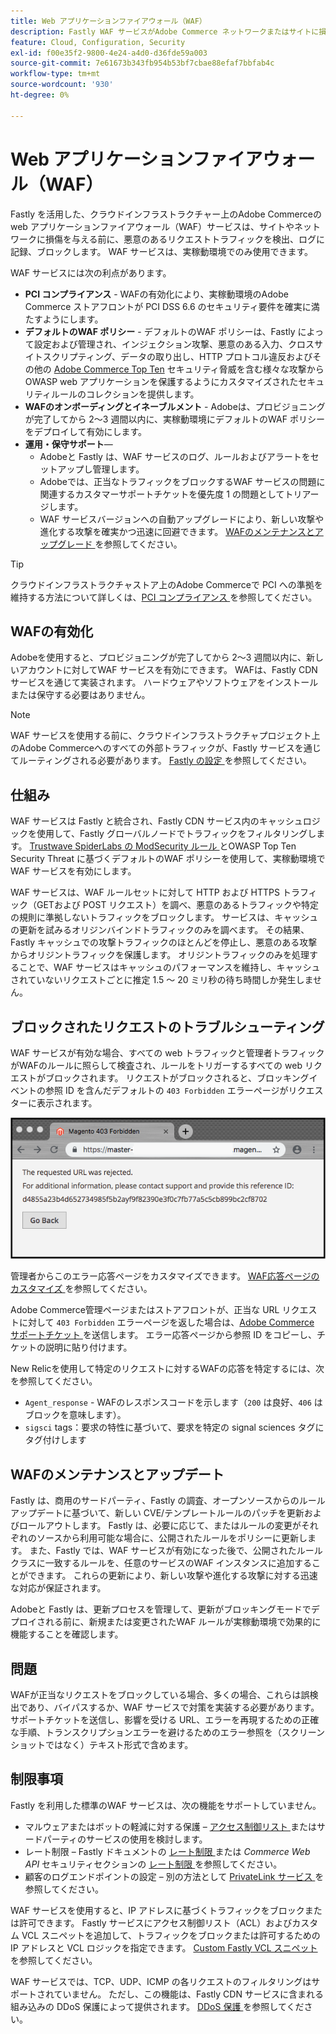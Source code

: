 ```yaml
---
title: Web アプリケーションファイアウォール（WAF）
description: Fastly WAF サービスがAdobe Commerce ネットワークまたはサイトに損害を与える前に、悪意のあるリクエストトラフィックを検出、ログに記録、ブロックする方法について説明します。
feature: Cloud, Configuration, Security
exl-id: f00e35f2-9800-4e24-a4d0-d36fde59a003
source-git-commit: 7e61673b343fb954b53bf7cbae88efaf7bbfab4c
workflow-type: tm+mt
source-wordcount: '930'
ht-degree: 0%

---
```


# Web アプリケーションファイアウォール（WAF）

Fastly を活用した、クラウドインフラストラクチャー上のAdobe Commerceの web アプリケーションファイアウォール（WAF）サービスは、サイトやネットワークに損傷を与える前に、悪意のあるリクエストトラフィックを検出、ログに記録、ブロックします。 WAF サービスは、実稼動環境でのみ使用できます。

WAF サービスには次の利点があります。

- **PCI コンプライアンス** - WAFの有効化により、実稼動環境のAdobe Commerce ストアフロントが PCI DSS 6.6 のセキュリティ要件を確実に満たすようにします。
- **デフォルトのWAF ポリシー** - デフォルトのWAF ポリシーは、Fastly によって設定および管理され、インジェクション攻撃、悪意のある入力、クロスサイトスクリプティング、データの取り出し、HTTP プロトコル違反およびその他の [Adobe Commerce Top Ten](https://owasp.org/www-project-top-ten/) セキュリティ脅威を含む様々な攻撃からOWASP web アプリケーションを保護するようにカスタマイズされたセキュリティルールのコレクションを提供します。
- **WAFのオンボーディングとイネーブルメント** - Adobeは、プロビジョニングが完了してから 2～3 週間以内に、実稼動環境にデフォルトのWAF ポリシーをデプロイして有効にします。
- **運用・保守サポート**—
   - Adobeと Fastly は、WAF サービスのログ、ルールおよびアラートをセットアップし管理します。
   - Adobeでは、正当なトラフィックをブロックするWAF サービスの問題に関連するカスタマーサポートチケットを優先度 1 の問題としてトリアージします。
   - WAF サービスバージョンへの自動アップグレードにより、新しい攻撃や進化する攻撃を確実かつ迅速に回避できます。 [WAFのメンテナンスとアップグレード ](#waf-maintenance-and-updates) を参照してください。

>[!TIP]
>
>クラウドインフラストラクチャストア上のAdobe Commerceで PCI への準拠を維持する方法について詳しくは、[PCI コンプライアンス ](https://business.adobe.com/products/magento/pci-compliance.html) を参照してください。

## WAFの有効化

Adobeを使用すると、プロビジョニングが完了してから 2～3 週間以内に、新しいアカウントに対してWAF サービスを有効にできます。 WAFは、Fastly CDN サービスを通じて実装されます。 ハードウェアやソフトウェアをインストールまたは保守する必要はありません。

>[!NOTE]
>
>WAF サービスを使用する前に、クラウドインフラストラクチャプロジェクト上のAdobe Commerceへのすべての外部トラフィックが、Fastly サービスを通じてルーティングされる必要があります。 [Fastly の設定 ](fastly-configuration.md) を参照してください。

## 仕組み

WAF サービスは Fastly と統合され、Fastly CDN サービス内のキャッシュロジックを使用して、Fastly グローバルノードでトラフィックをフィルタリングします。 [Trustwave SpiderLabs の ModSecurity ルール ](https://github.com/owasp-modsecurity/ModSecurity) とOWASP Top Ten Security Threat に基づくデフォルトのWAF ポリシーを使用して、実稼動環境でWAF サービスを有効にします。

WAF サービスは、WAF ルールセットに対して HTTP および HTTPS トラフィック（GETおよび POST リクエスト）を調べ、悪意のあるトラフィックや特定の規則に準拠しないトラフィックをブロックします。 サービスは、キャッシュの更新を試みるオリジンバインドトラフィックのみを調べます。 その結果、Fastly キャッシュでの攻撃トラフィックのほとんどを停止し、悪意のある攻撃からオリジントラフィックを保護します。 オリジントラフィックのみを処理することで、WAF サービスはキャッシュのパフォーマンスを維持し、キャッシュされていないリクエストごとに推定 1.5 ～ 20 ミリ秒の待ち時間しか発生しません。

## ブロックされたリクエストのトラブルシューティング

WAF サービスが有効な場合、すべての web トラフィックと管理者トラフィックがWAFのルールに照らして検査され、ルールをトリガーするすべての web リクエストがブロックされます。 リクエストがブロックされると、ブロッキングイベントの参照 ID を含んだデフォルトの `403 Forbidden` エラーページがリクエスターに表示されます。

![WAF エラーページ ](../../assets/cdn/fastly-waf-403-error.png)

管理者からこのエラー応答ページをカスタマイズできます。 [WAF応答ページのカスタマイズ ](fastly-custom-response.md#customize-the-waf-error-page) を参照してください。

Adobe Commerce管理ページまたはストアフロントが、正当な URL リクエストに対して `403 Forbidden` エラーページを返した場合は、[Adobe Commerce サポートチケット ](https://experienceleague.adobe.com/ja/docs/commerce-knowledge-base/kb/help-center-guide/magento-help-center-user-guide#support-case) を送信します。 エラー応答ページから参照 ID をコピーし、チケットの説明に貼り付けます。

New Relicを使用して特定のリクエストに対するWAFの応答を特定するには、次を参照してください。

- `Agent_response` - WAFのレスポンスコードを示します（`200` は良好、`406` はブロックを意味します）。
- `sigsci` tags：要求の特性に基づいて、要求を特定の signal sciences タグにタグ付けします

## WAFのメンテナンスとアップデート

Fastly は、商用のサードパーティ、Fastly の調査、オープンソースからのルールアップデートに基づいて、新しい CVE/テンプレートルールのパッチを更新およびロールアウトします。 Fastly は、必要に応じて、またはルールの変更がそれぞれのソースから利用可能な場合に、公開されたルールをポリシーに更新します。 また、Fastly では、WAF サービスが有効になった後で、公開されたルールクラスに一致するルールを、任意のサービスのWAF インスタンスに追加することができます。 これらの更新により、新しい攻撃や進化する攻撃に対する迅速な対応が保証されます。

Adobeと Fastly は、更新プロセスを管理して、更新がブロッキングモードでデプロイされる前に、新規または変更されたWAF ルールが実稼動環境で効果的に機能することを確認します。

## 問題

WAFが正当なリクエストをブロックしている場合、多くの場合、これらは誤検出であり、バイパスするか、WAF サービスで対策を実装する必要があります。 サポートチケットを送信し、影響を受ける URL、エラーを再現するための正確な手順、トランスクリプションエラーを避けるためのエラー参照を（スクリーンショットではなく）テキスト形式で含めます。

## 制限事項

Fastly を利用した標準のWAF サービスは、次の機能をサポートしていません。

- マルウェアまたはボットの軽減に対する保護 – [ アクセス制御リスト ](./fastly-vcl-allowlist.md) またはサードパーティのサービスの使用を検討します。
- レート制限 – Fastly ドキュメントの [ レート制限 ](https://github.com/fastly/fastly-magento2/blob/master/Documentation/Guides/RATE-LIMITING.md) または _Commerce Web API_ セキュリティセクションの [ レート制限 ](https://developer.adobe.com/commerce/webapi/get-started/rate-limiting/) を参照してください。
- 顧客のログエンドポイントの設定 – 別の方法として [PrivateLink サービス ](../development/privatelink-service.md) を参照してください。

WAF サービスを使用すると、IP アドレスに基づくトラフィックをブロックまたは許可できます。 Fastly サービスにアクセス制御リスト（ACL）およびカスタム VCL スニペットを追加して、トラフィックをブロックまたは許可するための IP アドレスと VCL ロジックを指定できます。 [Custom Fastly VCL スニペット ](fastly-vcl-custom-snippets.md) を参照してください。

WAF サービスでは、TCP、UDP、ICMP の各リクエストのフィルタリングはサポートされていません。 ただし、この機能は、Fastly CDN サービスに含まれる組み込みの DDoS 保護によって提供されます。 [DDoS 保護 ](fastly.md#ddos-protection) を参照してください。
